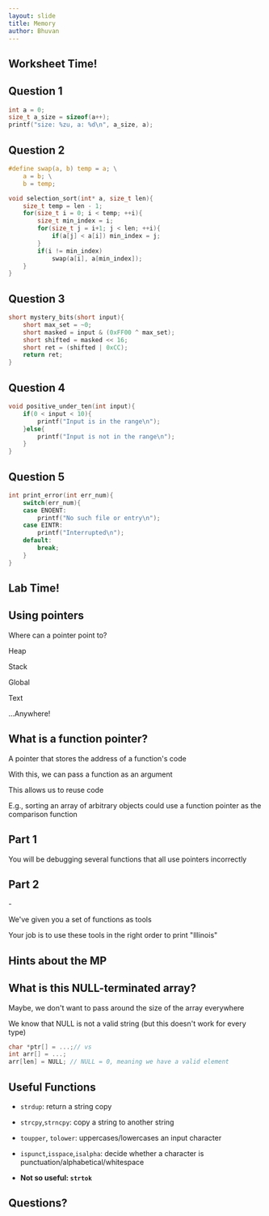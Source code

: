 ```yaml
---
layout: slide
title: Memory
author: Bhuvan
---
```


## Worksheet Time!

<vertical />

## Question 1

```C
int a = 0;
size_t a_size = sizeof(a++);
printf("size: %zu, a: %d\n", a_size, a);
```

## Question 2

```C
#define swap(a, b) temp = a; \
    a = b; \
    b = temp;

void selection_sort(int* a, size_t len){
    size_t temp = len - 1;
    for(size_t i = 0; i < temp; ++i){
        size_t min_index = i;
        for(size_t j = i+1; j < len; ++i){
			if(a[j] < a[i]) min_index = j;
        }
        if(i != min_index)
			swap(a[i], a[min_index]);
    }
}
```

## Question 3

```C
short mystery_bits(short input){
	short max_set = ~0;
	short masked = input & (0xFF00 ^ max_set);
	short shifted = masked << 16;
	short ret = (shifted | 0xCC);
	return ret;
}
```

## Question 4

```C
void positive_under_ten(int input){
	if(0 < input < 10){
		printf("Input is in the range\n");
	}else{
		printf("Input is not in the range\n");
	}
}
```

## Question 5

```C
int print_error(int err_num){
	switch(err_num){
	case ENOENT:
		printf("No such file or entry\n");
	case EINTR:
		printf("Interrupted\n");
	default:
		break;
	}
}
```


<horizontal />

## Lab Time!

<vertical />

## Using pointers

Where can a pointer point to?

<vertical />

Heap

Stack

Global

Text

...Anywhere!

## What is a function pointer?

A pointer that stores the address of a function's code

<vertical />

With this, we can pass a function as an argument

This allows us to reuse code

E.g., sorting an array of arbitrary objects could use a function pointer as the comparison function

## Part 1

<vertical />

You will be debugging several functions that all use pointers incorrectly

## Part 2

<vertical />-

We've given you a set of functions as tools

Your job is to use these tools in the right order to print "Illinois"

<horizontal />

## Hints about the MP

<vertical />

## What is this NULL-terminated array?

Maybe, we don't want to pass around the size of the array everywhere

We know that NULL is not a valid string (but this doesn't work for every type)

```C
char *ptr[] = ...;// vs
int arr[] = ...;
arr[len] = NULL; // NULL = 0, meaning we have a valid element
```

## Useful Functions

* `strdup`: return a string copy
* `strcpy`,`strncpy`: copy a string to another string
* `toupper`, `tolower`: uppercases/lowercases an input character
* `ispunct`,`isspace`,`isalpha`: decide whether a character is punctuation/alphabetical/whitespace

* **Not so useful: `strtok`**

<horizontal />

## Questions?
